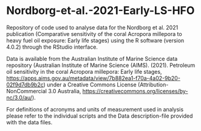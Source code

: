 # Nordborg-et-al.-2021-Early-LS-HFO
Repository of code used to analyse data for the Nordborg et al. 2021 publication (Comparative sensitivity of the coral Acropora millepora to heavy fuel oil exposure: Early life stages) using the R software (version 4.0.2) through the RStudio interface.

Data is available from the Australian Institute of Marine Science data repository (Australian Institute of Marine Science (AIMS). (2021). Petroleum oil sensitivity in the coral Acropora millepora: Early life stages, https://apps.aims.gov.au/metadata/view/7b882ea1-f70a-4a02-9b20-02f9d7db9b2c) under a Creative Commons License (Attribution-NonCommercial 3.0 Australia, https://creativecommons.org/licenses/by-nc/3.0/au/). 

For definitions of acronyms and units of measurement used in analysis please refer to the individual scripts and the Data description-file provided with the data files. 
